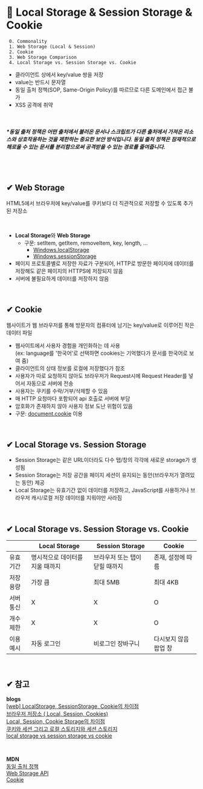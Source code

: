 # 💾 Local Storage & Session Storage & Cookie

```
 0. Commonality
 1. Web Storage (Local & Session)
 2. Cookie
 3. Web Storage Comparison
 4. Local Storage vs. Session Storage vs. Cookie
```

- 클라이언트 상에서 key/value 쌍을 저장
- value는 반드시 문자열
- 동일 출처 정책(SOP, Same-Origin Policy)를 따르므로 다른 도메인에서 접근 불가
- XSS 공격에 취약

<br />

##### _\*동일 출처 정책은 어떤 출처에서 불러온 문서나 스크립트가 다른 출처에서 가져온 리소스와 상호작용하는 것을 제한하는 중요한 보안 방식입니다. 동일 출처 정책은 잠재적으로 해로울 수 있는 문서를 분리함으로써 공격받을 수 있는 경로를 줄여줍니다._

<br/>

<br/>

## ✔ Web Storage

HTML5에서 브라우저에 key/value를 쿠키보다 더 직관적으로 저장할 수 있도록 추가된 저장소

<br />

- **Local Storage**와 **Web Storage**
  - 구문: setItem, getItem, removeItem, key, length, ...
    - [Windows.localStorage](https://developer.mozilla.org/ko/docs/Web/API/Window/localStorage)
    - [Windows.sessionStorage](https://developer.mozilla.org/ko/docs/Web/API/Window/sessionStorage)
- 페이지 프로토콜별로 저장한 자료가 구분되어, HTTP로 방문한 페이지에 데이터를 저장해도 같은 페이지의 HTTPS에 저장되지 않음
- 서버에 불필요하게 데이터를 저장하지 않음

<br />

## ✔ Cookie

웹사이트가 웹 브라우저를 통해 방문자의 컴퓨터에 남기는 key/value로 이루어진 작은 데이터 파일

- 웹사이트에서 사용자 경험을 개인화하는 데 사용  
  (ex: language를 '한국어'로 선택하면 cookies는 기억했다가 문서를 한국어로 보여 줌)
- 클라이언트의 상태 정보를 로컬에 저장했다가 참조
- 사용자가 따로 요청하지 않아도 브라우저가 Request시에 Request Header를 넣어서 자동으로 서버에 전송
- 사용자는 쿠키를 수락/거부/삭제할 수 있음
- 매 HTTP 요청마다 포함되어 api 호출로 서버에 부담
- 암호화가 존재하지 않아 사용자 정보 도난 위험이 있음
- 구문: [document.cookie](https://developer.mozilla.org/en-US/docs/Web/API/Document/cookie) 이용

<br />

## ✔ Local Storage vs. Session Storage

- Session Storage는 같은 URL이더라도 다수 탭/창의 각각에 새로운 storage가 생성됨
- Session Storage는 저장 공간을 페이지 세션이 유지되는 동안(브라우저가 열려있는 동안) 제공
- Local Storage는 유효기간 없이 데이터를 저장하고, JavaScript를 사용하거나 브라우저 캐시/로컬 저장 데이터를 지워야만 사라짐

<br />

## ✔ Local Storage vs. Session Storage vs. Cookie

|           | Local Storage                   | Session Storage                | Cookie                |
| --------- | ------------------------------- | ------------------------------ | --------------------- |
| 유효기간  | 명시적으로 데이터를 지울 때까지 | 브라우저 또는 탭이 닫힐 때까지 | 존재, 설정에 따름     |
| 저장 용량 | 가장 큼                         | 최대 5MB                       | 최대 4KB              |
| 서버 통신 | X                               | X                              | O                     |
| 개수 제한 | X                               | X                              | O                     |
| 이용 예시 | 자동 로그인                     | 비로그인 장바구니              | 다시보지 않음 팝업 창 |

<br />

## ✔ 참고

**blogs**  
[\[web\] LocalStorage, SessionStorage, Cookie의 차이점](https://velog.io/@ejchaid/localstorage-sessionstorage-cookie%EC%9D%98-%EC%B0%A8%EC%9D%B4%EC%A0%90)  
[브라우저 저장소 ( Local, Session, Cookies)](https://velog.io/@faunus/%EB%B8%8C%EB%9D%BC%EC%9A%B0%EC%A0%80-%EC%A0%80%EC%9E%A5%EC%86%8C-Local-Session-Cookies)  
[Local, Session, Cookie Storage의 차이점](https://jjeongil.tistory.com/1220)  
[쿠키와 세션 그리고 로컬 스토리지와 세션 스토리지](https://racoonlotty.tistory.com/entry/%EC%BF%A0%ED%82%A4%EC%99%80-%EC%84%B8%EC%85%98-%EA%B7%B8%EB%A6%AC%EA%B3%A0-%EB%A1%9C%EC%BB%AC-%EC%8A%A4%ED%86%A0%EB%A6%AC%EC%A7%80%EC%99%80-%EC%84%B8%EC%85%98-%EC%8A%A4%ED%86%A0%EB%A6%AC%EC%A7%80)  
[local storage vs session storage vs cookie](https://github.com/baeharam/Must-Know-About-Frontend/blob/main/Notes/html/web-storage-api.md)

<br/>

**MDN**  
[동일 출처 정책](https://developer.mozilla.org/ko/docs/Web/Security/Same-origin_policy)  
[Web Storage API](https://developer.mozilla.org/ko/docs/Web/API/Web_Storage_API)  
[Cookie](https://developer.mozilla.org/en-US/docs/Glossary/Cookie)
